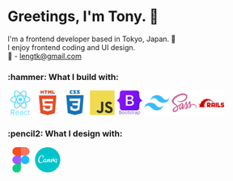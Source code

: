 <head>
<link rel="stylesheet" href="https://cdn.jsdelivr.net/gh/devicons/devicon@latest/devicon.min.css">
</head>

<h1>Greetings, I'm Tony. 👋</h1>

I'm a frontend developer based in Tokyo, Japan. :japan:
<br>
I enjoy frontend coding and UI design.
<br>
:email: - <a href="mailto:lengtk@gmail.com">lengtk@gmail.com</a>

<h3>:hammer: What I build with:</h3>
<div display=flex>
  <img width=50 height=50 src=https://github.com/devicons/devicon/blob/master/icons/react/react-original-wordmark.svg>
  <img width=50 height=50 src=https://github.com/devicons/devicon/blob/master/icons/html5/html5-plain-wordmark.svg>
  <img width=50 height=50 src=https://github.com/devicons/devicon/blob/master/icons/css3/css3-plain-wordmark.svg>
  <img width=50 height=50 src=https://github.com/devicons/devicon/blob/master/icons/javascript/javascript-original.svg>
  <img width=50 height=50 src=https://github.com/devicons/devicon/blob/master/icons/bootstrap/bootstrap-original-wordmark.svg>
  <img width=50 height=50 src=https://github.com/devicons/devicon/blob/master/icons/tailwindcss/tailwindcss-plain.svg>
  <img width=50 height=50 src=https://github.com/devicons/devicon/blob/master/icons/sass/sass-original.svg>
  <img width=50 height=50 src=https://github.com/devicons/devicon/blob/master/icons/rails/rails-plain-wordmark.svg>
<div>
<h3>:pencil2: What I design with:</h3>
  <div display=flex>
  <img width=50 height=50 src=https://github.com/devicons/devicon/blob/master/icons/figma/figma-original.svg>
  <img width=50 height=50 src=https://github.com/devicons/devicon/blob/master/icons/canva/canva-original.svg>
<div>
<!--
**Tony-Leng/Tony-Leng** is a ✨ _special_ ✨ repository because its `README.md` (this file) appears on your GitHub profile.

Here are some ideas to get you started:

- 🔭 I’m currently working on ...
- 🌱 I’m currently learning ...
- 👯 I’m looking to collaborate on ...
- 🤔 I’m looking for help with ...
- 💬 Ask me about ...
- 📫 How to reach me: ...
- 😄 Pronouns: ...
- ⚡ Fun fact: ...
-->
